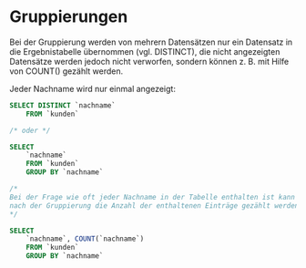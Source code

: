 # Gruppierungen

Bei der Gruppierung werden von mehrern Datensätzen nur ein Datensatz in die Ergebnistabelle übernommen (vgl. DISTINCT), die nicht angezeigten Datensätze werden jedoch nicht verworfen, sondern können z. B. mit Hilfe von COUNT() gezählt werden.

Jeder Nachname wird nur einmal angezeigt:
```SQL
SELECT DISTINCT `nachname`
    FROM `kunden`

/* oder */

SELECT
    `nachname`
    FROM `kunden`
    GROUP BY `nachname`

/*
Bei der Frage wie oft jeder Nachname in der Tabelle enthalten ist kann
nach der Gruppierung die Anzahl der enthaltenen Einträge gezählt werden
*/

SELECT
    `nachname`, COUNT(`nachname`)
    FROM `kunden`
    GROUP BY `nachname`
```
